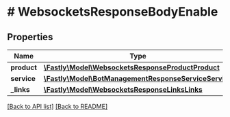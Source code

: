 # # WebsocketsResponseBodyEnable

## Properties

Name | Type | Description | Notes
------------ | ------------- | ------------- | -------------
**product** | [**\Fastly\Model\WebsocketsResponseProductProduct**](WebsocketsResponseProductProduct.md) |  | [optional] 
**service** | [**\Fastly\Model\BotManagementResponseServiceService**](BotManagementResponseServiceService.md) |  | [optional] 
**_links** | [**\Fastly\Model\WebsocketsResponseLinksLinks**](WebsocketsResponseLinksLinks.md) |  | [optional] 


[[Back to API list]](../../README.md#endpoints) [[Back to README]](../../README.md)
